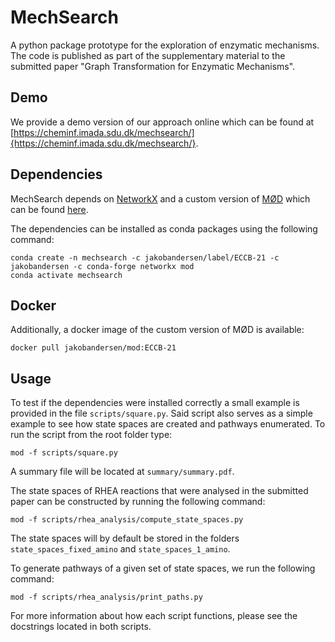 # MechSearch

A python package prototype for the exploration of enzymatic mechanisms.
The code is published as part of the supplementary material to the submitted paper
"Graph Transformation for Enzymatic Mechanisms".

## Demo
We provide a demo version of our approach online which can be found at
[https://cheminf.imada.sdu.dk/mechsearch/]{https://cheminf.imada.sdu.dk/mechsearch/}.

## Dependencies
MechSearch depends on [NetworkX](https://networkx.org/) and a custom version of
[MØD](https://cheminf.imada.sdu.dk/mod/) which can be found
[here](https://github.com/jakobandersen/mod/tree/archive/ECCB-21).

The dependencies can be installed as conda packages using the following command:

```
conda create -n mechsearch -c jakobandersen/label/ECCB-21 -c jakobandersen -c conda-forge networkx mod
conda activate mechsearch
```

## Docker

Additionally, a docker image of the custom version of MØD is available:

```
docker pull jakobandersen/mod:ECCB-21
```

## Usage
To test if the dependencies were installed correctly a small example
is provided in the file `scripts/square.py`. Said script also serves
as a simple example to see how state spaces are created and
pathways enumerated. To run the script from the root folder type:
```
mod -f scripts/square.py
```
A summary file will be located at `summary/summary.pdf`.

The state spaces of RHEA reactions that were analysed in
the submitted paper can be constructed by running the following command:
```
mod -f scripts/rhea_analysis/compute_state_spaces.py
```
The state spaces will by default be stored in the folders
`state_spaces_fixed_amino` and `state_spaces_1_amino`.

To generate pathways of a given set of state spaces, we run the
following command:
```
mod -f scripts/rhea_analysis/print_paths.py
```

For more information about how each script functions, please see the
docstrings located in both scripts.
